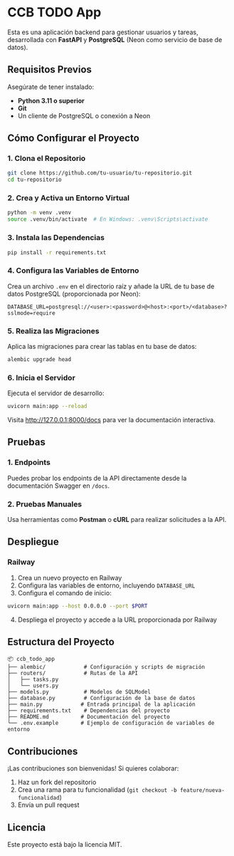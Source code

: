 # CCB TODO App

Esta es una aplicación backend para gestionar usuarios y tareas, desarrollada con **FastAPI** y **PostgreSQL** (Neon como servicio de base de datos).

## Requisitos Previos

Asegúrate de tener instalado:

- **Python 3.11 o superior**
- **Git**
- Un cliente de PostgreSQL o conexión a Neon

## Cómo Configurar el Proyecto

### 1. Clona el Repositorio

```bash
git clone https://github.com/tu-usuario/tu-repositorio.git
cd tu-repositorio
```

### 2. Crea y Activa un Entorno Virtual

```bash
python -m venv .venv
source .venv/bin/activate  # En Windows: .venv\Scripts\activate
```

### 3. Instala las Dependencias

```bash
pip install -r requirements.txt
```

### 4. Configura las Variables de Entorno

Crea un archivo `.env` en el directorio raíz y añade la URL de tu base de datos PostgreSQL (proporcionada por Neon):

```env
DATABASE_URL=postgresql://<user>:<password>@<host>:<port>/<database>?sslmode=require
```

### 5. Realiza las Migraciones

Aplica las migraciones para crear las tablas en tu base de datos:

```bash
alembic upgrade head
```

### 6. Inicia el Servidor

Ejecuta el servidor de desarrollo:

```bash
uvicorn main:app --reload
```

Visita http://127.0.0.1:8000/docs para ver la documentación interactiva.

## Pruebas

### 1. Endpoints

Puedes probar los endpoints de la API directamente desde la documentación Swagger en `/docs`.

### 2. Pruebas Manuales

Usa herramientas como **Postman** o **cURL** para realizar solicitudes a la API.

## Despliegue

### Railway

1. Crea un nuevo proyecto en Railway
2. Configura las variables de entorno, incluyendo `DATABASE_URL`
3. Configura el comando de inicio:

```bash
uvicorn main:app --host 0.0.0.0 --port $PORT
```

4. Despliega el proyecto y accede a la URL proporcionada por Railway

## Estructura del Proyecto

```plaintext
📦 ccb_todo_app
├── alembic/            # Configuración y scripts de migración
├── routers/            # Rutas de la API
│   ├── tasks.py
│   └── users.py
├── models.py           # Modelos de SQLModel
├── database.py         # Configuración de la base de datos
├── main.py            # Entrada principal de la aplicación
├── requirements.txt    # Dependencias del proyecto
├── README.md          # Documentación del proyecto
└── .env.example       # Ejemplo de configuración de variables de entorno
```

## Contribuciones

¡Las contribuciones son bienvenidas! Si quieres colaborar:

1. Haz un fork del repositorio
2. Crea una rama para tu funcionalidad (`git checkout -b feature/nueva-funcionalidad`)
3. Envía un pull request

## Licencia

Este proyecto está bajo la licencia MIT.
